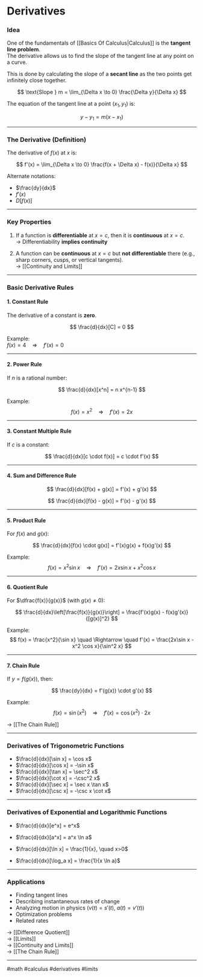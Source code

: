 # Derivatives

### Idea

One of the fundamentals of [[Basics Of Calculus|Calculus]] is the **tangent line problem**.  
The derivative allows us to find the slope of the tangent line at any point on a curve.  

This is done by calculating the slope of a **secant line** as the two points get infinitely close together.  

$$
\text{Slope } m = \lim_{\Delta x \to 0} \frac{\Delta y}{\Delta x}
$$

The equation of the tangent line at a point $(x_1, y_1)$ is:  

$$
y - y_1 = m(x - x_1)
$$

---

### The Derivative (Definition)

The derivative of $f(x)$ at $x$ is:

$$
f'(x) = \lim_{\Delta x \to 0} \frac{f(x + \Delta x) - f(x)}{\Delta x}
$$

Alternate notations:  

- $\frac{dy}{dx}$  
- $f'(x)$  
- $D[f(x)]$  

---

### Key Properties

1. If a function is **differentiable** at $x=c$, then it is **continuous** at $x=c$.  
   → Differentiability **implies continuity**  

2. A function can be **continuous** at $x=c$ but **not differentiable** there (e.g., sharp corners, cusps, or vertical tangents).  
   → [[Continuity and Limits]]  

---

### Basic Derivative Rules

#### 1. Constant Rule
The derivative of a constant is **zero**.  

$$
\frac{d}{dx}[C] = 0
$$

Example:  
$f(x) = 4 \quad \Rightarrow \quad f'(x) = 0$

---

#### 2. Power Rule
If $n$ is a rational number:  

$$
\frac{d}{dx}[x^n] = n x^{n-1}
$$

Example:  
$$
f(x) = x^2 \quad \Rightarrow \quad f'(x) = 2x
$$

---

#### 3. Constant Multiple Rule
If $c$ is a constant:  

$$
\frac{d}{dx}[c \cdot f(x)] = c \cdot f'(x)
$$

---

#### 4. Sum and Difference Rule
$$
\frac{d}{dx}[f(x) + g(x)] = f'(x) + g'(x)
$$

$$
\frac{d}{dx}[f(x) - g(x)] = f'(x) - g'(x)
$$

---

#### 5. Product Rule
For $f(x)$ and $g(x)$:  

$$
\frac{d}{dx}[f(x) \cdot g(x)] = f'(x)g(x) + f(x)g'(x)
$$

Example:  
$$
f(x) = x^2 \sin x \quad \Rightarrow \quad f'(x) = 2x \sin x + x^2 \cos x
$$

---

#### 6. Quotient Rule
For $\dfrac{f(x)}{g(x)}$ (with $g(x) \neq 0$):  

$$
\frac{d}{dx}\left[\frac{f(x)}{g(x)}\right] = \frac{f'(x)g(x) - f(x)g'(x)}{[g(x)]^2}
$$

Example:  
$$
f(x) = \frac{x^2}{\sin x} \quad \Rightarrow \quad f'(x) = \frac{2x\sin x - x^2 \cos x}{\sin^2 x}
$$

---

#### 7. Chain Rule
If $y = f(g(x))$, then:  

$$
\frac{dy}{dx} = f'(g(x)) \cdot g'(x)
$$

Example:  
$$
f(x) = \sin(x^2) \quad \Rightarrow \quad f'(x) = \cos(x^2) \cdot 2x
$$

→ [[The Chain Rule]]

---

### Derivatives of Trigonometric Functions

- $\frac{d}{dx}[\sin x] = \cos x$  
- $\frac{d}{dx}[\cos x] = -\sin x$  
- $\frac{d}{dx}[\tan x] = \sec^2 x$  
- $\frac{d}{dx}[\cot x] = -\csc^2 x$  
- $\frac{d}{dx}[\sec x] = \sec x \tan x$  
- $\frac{d}{dx}[\csc x] = -\csc x \cot x$  

---

### Derivatives of Exponential and Logarithmic Functions

- $\frac{d}{dx}[e^x] = e^x$  
- $\frac{d}{dx}[a^x] = a^x \ln a$  

- $\frac{d}{dx}[\ln x] = \frac{1}{x}, \quad x>0$  
- $\frac{d}{dx}[\log_a x] = \frac{1}{x \ln a}$  

---

### Applications

- Finding tangent lines  
- Describing instantaneous rates of change  
- Analyzing motion in physics ($v(t) = s'(t)$, $a(t) = v'(t)$)  
- Optimization problems  
- Related rates  

→ [[Difference Quotient]]  
→ [[Limits]]  
→ [[Continuity and Limits]]  
→ [[The Chain Rule]]  

---

#math #calculus #derivatives #limits
